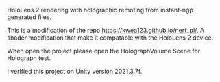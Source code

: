 HoloLens 2 rendering with holographic remoting from instant-ngp generated files.

This is a modification of the repo https://kwea123.github.io/nerf_pl/. A shader modification that make it compatable with the HoloLens 2 device. 

When open the project please open the HolographVolume Scene for Holograph test.

I verified this project on Unity version 2021.3.7f. 





